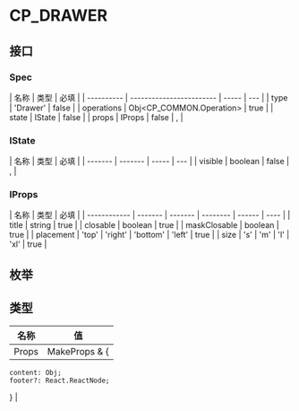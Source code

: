 # CP_DRAWER

## 接口

### Spec

| 名称       | 类型                     | 必填  |
| ---------- | ------------------------ | ----- | --- |
| type       | 'Drawer'                 | false |
| operations | Obj<CP_COMMON.Operation> | true  |
| state      | IState                   | false |
| props      | IProps                   | false | ,   |

### IState

| 名称    | 类型    | 必填  |
| ------- | ------- | ----- | --- |
| visible | boolean | false | ,   |

### IProps

| 名称         | 类型    | 必填    |
| ------------ | ------- | ------- | -------- | ------ | ---- |
| title        | string  | true    |
| closable     | boolean | true    |
| maskClosable | boolean | true    |
| placement    | 'top'   | 'right' | 'bottom' | 'left' | true |
| size         | 's'     | 'm'     | 'l'      | 'xl'   | true |

## 枚举

## 类型

| 名称  | 值                  |
| ----- | ------------------- |
| Props | MakeProps<Spec> & { |

    content: Obj;
    footer?: React.ReactNode;

} |
